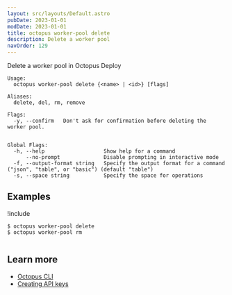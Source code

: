 ```yaml
---
layout: src/layouts/Default.astro
pubDate: 2023-01-01
modDate: 2023-01-01
title: octopus worker-pool delete
description: Delete a worker pool
navOrder: 129
---
```


Delete a worker pool in Octopus Deploy


```
Usage:
  octopus worker-pool delete {<name> | <id>} [flags]

Aliases:
  delete, del, rm, remove

Flags:
  -y, --confirm   Don't ask for confirmation before deleting the worker pool.


Global Flags:
  -h, --help                   Show help for a command
      --no-prompt              Disable prompting in interactive mode
  -f, --output-format string   Specify the output format for a command ("json", "table", or "basic") (default "table")
  -s, --space string           Specify the space for operations

```

## Examples

!include <samples-instance>


```
$ octopus worker-pool delete
$ octopus worker-pool rm


```

## Learn more

- [Octopus CLI](/docs/octopus-rest-api/cli)
- [Creating API keys](/docs/octopus-rest-api/how-to-create-an-api-key)